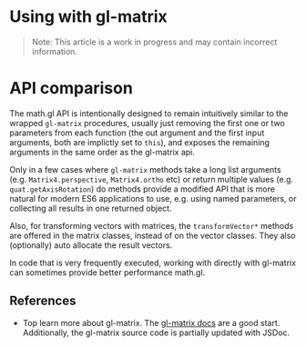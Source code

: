 # Using with gl-matrix

> Note: This article is a work in progress and may contain incorrect information.


# API comparison

The math.gl API is intentionally designed to remain intuitively similar to the wrapped `gl-matrix` procedures, usually just removing the first one or two parameters from each function (the out argument and the first input arguments, both are implictly set to `this`), and exposes the remaining arguments in the same order as the gl-matrix api.

Only in a few cases where `gl-matrix` methods take a long list arguments (e.g. `Matrix4.perspective`, `Matrix4.ortho` etc) or return multiple values (e.g. `quat.getAxisRotation`) do methods provide a modified API that is more natural for modern ES6 applications to use, e.g. using named parameters, or collecting all results in one returned object.

Also, for transforming vectors with matrices, the `transformVector*` methods are offered in the matrix classes, instead of on the vector classes. They also (optionally) auto allocate the result vectors.

In code that is very frequently executed, working with directly with gl-matrix can sometimes provide better performance math.gl.


## References

* Top learn more about gl-matrix. The [gl-matrix docs](http://glmatrix.net/docs/) are a good start. Additionally, the gl-matrix source code is partially updated with JSDoc.
